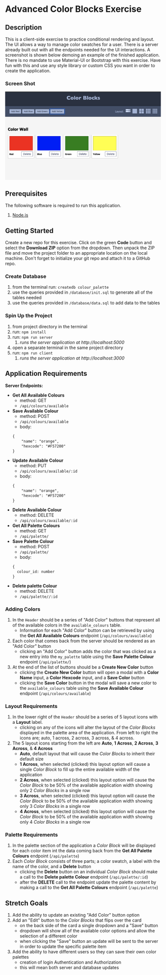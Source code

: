 # Advanced Color Blocks Exercise

## Description

This is a client-side exercise to practice conditional rendering and layout. The UI allows a way to manage color swatches for a user. There is a server already built out with all the endpoints needed for the UI interactions. A screenshot is shown below demoing an example of the finished application. There is no mandate to use Material-UI or Bootstrap with this exercise. Have fun with this and use any style library or custom CSS you want in order to create the application.

### Screen Shot

<img src="documentation/color-blocks-advanced.png" alt="Application Screenshot" />

## Prerequisites

The following software is required to run this application.

1. [Node.js](https://nodejs.org/en/)

## Getting Started

Create a new repo for this exercise. Click on the green **Code** button and select the **Download ZIP** option from the dropdown. Then unpack the ZIP file and move the project folder to an appropriate location on the local machine. Don't forget to initialize your git repo and attach it to a GitHub repo.

### Create Database

1. from the terminal run: `createdb colour_palette`
1. use the queries provided in `/database/init.sql` to generate all of the tables needed
1. use the queries provided in `/database/data.sql` to add data to the tables

### Spin Up the Project

1. from project directory in the terminal
1. run: `npm install`
1. run: `npm run server`
    1. *runs the server application at http://localhost:5000*
1. open a separate terminal in the same project directory
1. run: `npm run client`
    1. *runs the server application at http://localhost:3000*

## Application Requirements

**Server Endpoints:**

- **Get All Available Colours**
    - method: GET
    - `/api/colours/available`
- **Save Available Colour**
    - method: POST
    - `/api/colours/available`
    - body:
    ```
    {
        "name": "orange",
        "hexcode": "#F57200"
    }
    ```
- **Update Available Colour**
    - method: PUT
    - `/api/colours/available/:id`
    - body:
    ```
    {
        "name": "orange",
        "hexcode": "#F57200"
    }
    ```
- **Delete Available Colour**
    - method: DELETE
    - `/api/colours/available/:id`
- **Get All Palette Colours**
    - method: GET
    - `/api/palette/`
- **Save Palette Colour**
    - method: POST
    - `/api/palette/`
    - body:
    ```
    {
      colour_id: number
    }
    ```
- **Delete palette Colour**
    - method: DELETE
    - `/api/palette//:id`

### Adding Colors

1. In the `Header` should be a series of "Add Color" buttons that represent all of the available colors in the `available_colours` table.
    - Information for each "Add Color" button can be retrieved by using the **Get All Available Colours** endpoint (`/api/colours/available`)
1. Each color that comes back from the server should be rendered as an "Add Color" button
    - clicking an "Add Color" button adds the color that was clicked as a new entry into the `my_palette` table using the **Save Palette Colour** endpoint (`/api/palette/`)
1. At the end of the list of buttons should be a **Create New Color** button
    - clicking the **Create New Color** button will open a modal with a **Color Name** input, a **Color Hexcode** input, and a **Save Color** button
    - clicking the **Save Color** button in the modal will save a new color to the `available_colours` table using the **Save Available Colour** endpoint (`/api/colours/available`)

### Layout Requirements

1. In the lower right of the `Header` should be a series of 5 layout icons with a **Layout** label. 
    - clicking on any of the icons will alter the layout of the *Color Blocks* displayed in the palette area of the application. From left to right the icons are; auto, 1 across, 2 across, 3 across, & 4 across.
1. The 5 layout icons starting from the left are **Auto**, **1 Across**, **2 Across**, **3 Across**, & **4 Across**
    - **Auto**, default layout that will cause the *Color Blocks* to inherit their default size
    - **1 Across**, when selected (clicked) this layout option will cause a single *Color Block* to fill up the entire available width of the application
    - **2 Across**, when selected (clicked) this layout option will cause the *Color Block* to be 50% of the available application width showing only 2 *Color Blocks* in a single row
    - **3 Across**, when selected (clicked) this layout option will cause the *Color Block* to be 50% of the available application width showing only 3 *Color Blocks* in a single row
    - **4 Across**, when selected (clicked) this layout option will cause the *Color Block* to be 50% of the available application width showing only 4 *Color Blocks* in a single row

### Palette Requirements

1. In the palette section of the application a *Color Block* will be displayed for each color item int the data coming back from the **Get All Palette Colours** endpoint (`/api/palette`)
1. Each *Color Block* consists of three parts; a color swatch, a label with the name of the color, and a **Delete** button
    - clicking the **Delete** button on an individual *Color Block* should make a call to the **Delete palette Colour** endpoint (`/api/palette/:id`)
    - after the **DELETE** call to the endpoint update the palette content by making a call to the **Get All Palette Colours** endpoint (`/api/palette`)

## Stretch Goals

1. Add the ability to update an existing "Add Color" button option
1. Add an "Edit" button to the *Color Blocks* that flips over the card
    - on the back side of the card a single dropdown and a "Save" button
    - dropdown will show all of the available color options and allow the selection of a different color
    - when clicking the "Save" button an update will be sent to the server in order to update the specific palette item
1. Add the ability to have different users so they can save their own color palettes
    - creation of login Authentication and Authorization
    - this will mean both server and database updates
